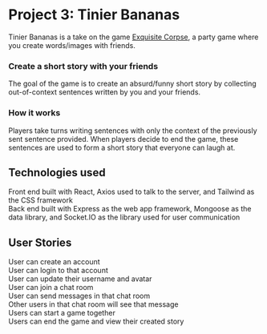 # Project 3: Tinier Bananas

Tinier Bananas is a take on the game <a href="https://en.wikipedia.org/wiki/Exquisite_corpse">Exquisite Corpse</a>, a party game where you create words/images with friends.

### Create a short story with your friends

The goal of the game is to create an absurd/funny short story by collecting out-of-context sentences written by you and your friends.

### How it works

Players take turns writing sentences with only the context of the previously sent sentence provided. When players decide to end the game, these sentences are used to form a short story that everyone can laugh at.

## Technologies used

Front end built with React, Axios used to talk to the server, and Tailwind as the CSS framework <br>
Back end built with Express as the web app framework, Mongoose as the data library, and Socket.IO as the library used for user communication

## User Stories

User can create an account <br>
User can login to that account <br>
User can update their username and avatar <br>
User can join a chat room <br>
User can send messages in that chat room <br>
Other users in that chat room will see that message <br>
Users can start a game together <br>
Users can end the game and view their created story <br>
